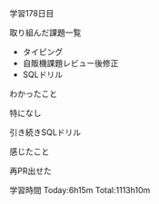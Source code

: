 学習178日目

取り組んだ課題一覧

- タイピング
- 自販機課題レビュー後修正
- SQLドリル

わかったこと

特になし

引き続きSQLドリル

感じたこと

再PR出せた

学習時間 Today:6h15m Total:1113h10m